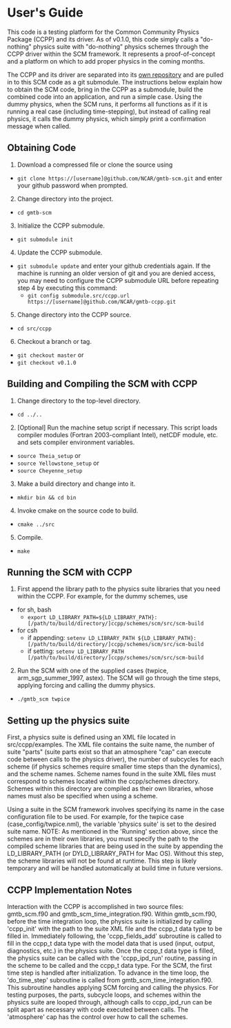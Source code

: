# User's Guide

This code is a testing platform for the Common Community Physics Package (CCPP) and its
driver. As of v0.1.0, this code simply calls a "do-nothing" physics suite with
"do-nothing" physics schemes through the CCPP driver within the SCM framework. It
represents a proof-of-concept and a platform on which to add proper physics in the coming months.

The CCPP and its driver are separated into its [own repository](https://github.com/NCAR/gmtb-ccpp) and are pulled in to this SCM
code as a git submodule. The instructions below explain how to obtain the SCM code, bring
in the CCPP as a submodule, build the combined code into an application, and run a simple case.
Using the dummy physics, when the SCM runs, it performs all functions as if it is running
a real case (including time-stepping), but instead of calling real physics, it calls the
dummy physics, which simply print a confirmation message when called.

## Obtaining Code
1. Download a compressed file or clone the source using
  * `git clone https://[username]@github.com/NCAR/gmtb-scm.git`
  and enter your github password when prompted.
2. Change directory into the project.
  * `cd gmtb-scm`
3. Initialize the CCPP submodule.
  * `git submodule init`
4. Update the CCPP submodule.
  * `git submodule update`
  and enter your github credentials again. If the machine is running an older version of git and you are denied access, you may need to configure the CCPP submodule URL before repeating step 4 by executing this command:
    * `git config submodule.src/ccpp.url https://[username]@github.com/NCAR/gmtb-ccpp.git`
5. Change directory into the CCPP source.
  * `cd src/ccpp`
6. Checkout a branch or tag.
  * `git checkout master` or
  * `git checkout v0.1.0`

## Building and Compiling the SCM with CCPP
1. Change directory to the top-level directory.
  * `cd ../..`
2. [Optional] Run the machine setup script if necessary. This script loads compiler modules (Fortran 2003-compliant Intel), netCDF module, etc. and sets compiler environment variables.
  * `source Theia_setup` or
  * `source Yellowstone_setup` or
  * `source Cheyenne_setup`
3. Make a build directory and change into it.
  * `mkdir bin && cd bin`
4. Invoke cmake on the source code to build.
  * `cmake ../src`
5. Compile.
  * `make`

## Running the SCM with CCPP
1. First append the library path to the physics suite libraries that you need within the CCPP. For example, for the dummy schemes, use
  * for sh, bash
    * `export LD_LIBRARY_PATH=${LD_LIBRARY_PATH}:[/path/to/build/directory/]ccpp/schemes/scm/src/scm-build`
  * for csh
    * if appending: `setenv LD_LIBRARY_PATH ${LD_LIBRARY_PATH}:[/path/to/build/directory/]ccpp/schemes/scm/src/scm-build`
    * if setting: `setenv LD_LIBRARY_PATH [/path/to/build/directory/]ccpp/schemes/scm/src/scm-build`
2. Run the SCM with one of the supplied cases (twpice, arm_sgp_summer_1997, astex). The SCM will go through the time steps, applying forcing and calling the dummy physics.
  * `./gmtb_scm twpice`

## Setting up the physics suite
First, a physics suite is defined using an XML file located in src/ccpp/examples. The XML file contains the suite name, the number of suite "parts" (suite parts exist so that an atmosphere "cap" can execute code between calls to the physics driver), the number of subcycles for each scheme (if physics schemes require smaller time steps than the dynamics), and the scheme names. Scheme names found in the suite XML files must correspond to schemes located within the ccpp/schemes directory. Schemes within this directory are compiled as their own libraries, whose names must also be specified when using a scheme.

Using a suite in the SCM framework involves specifying its name in the case configuration file to be used. For example, for the twpice case (case_config/twpice.nml), the variable 'physics suite' is set to the desired suite name. NOTE: As mentioned in the 'Running' section above, since the schemes are in their own libraries, you must specify the path to the compiled scheme libraries that are being used in the suite by appending the LD_LIBRARY_PATH (or DYLD_LIBRARY_PATH for Mac OS). Without this step, the scheme libraries will not be found at runtime. This step is likely temporary and will be handled automatically at build time in future versions.

## CCPP Implementation Notes

Interaction with the CCPP is accomplished in two source files: gmtb_scm.f90 and gmtb_scm_time_integration.f90. Within gmtb_scm.f90, before the time integration loop, the physics suite is initialized by calling 'ccpp_init' with the path to the suite XML file and the ccpp_t data type to be filled in. Immediately following, the 'ccpp_fields_add' subroutine is called to fill in the ccpp_t data type with the model data that is used (input, output, diagnostics, etc.) in the physics suite. Once the ccpp_t data type is filled, the physics suite can be called with the 'ccpp_ipd_run' routine, passing in the scheme to be called and the ccpp_t data type. For the SCM, the first time step is handled after initialization. To advance in the time loop, the 'do_time_step' subroutine is called from gmtb_scm_time_integration.f90. This subroutine handles applying SCM forcing and calling the physics. For testing purposes, the parts, subcycle loops, and schemes within the physics suite are looped through, although calls to ccpp_ipd_run can be split apart as necessary with code executed between calls. The 'atmosphere' cap has the control over how to call the schemes.
